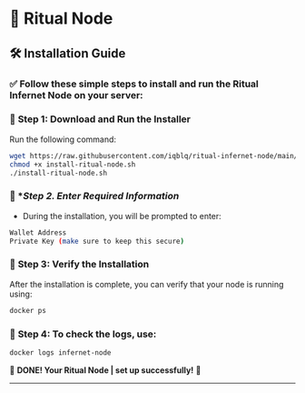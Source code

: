 # 🚀 **Ritual Node**  

## 🛠 **Installation Guide**  
### ✅ **Follow these simple steps to install and run the Ritual Infernet Node on your server:**  
 

### 🔹 **Step 1: Download and Run the Installer**  
Run the following command:  
```bash
wget https://raw.githubusercontent.com/iqblq/ritual-infernet-node/main/install-ritual-node.sh
chmod +x install-ritual-node.sh
./install-ritual-node.sh
```

### 🔹 **Step 2. Enter Required Information*  
- During the installation, you will be prompted to enter:
```bash
Wallet Address
Private Key (make sure to keep this secure)
```

### 🔹 **Step 3: Verify the Installation**  
After the installation is complete, you can verify that your node is running using:
```bash
docker ps
```

### 🔹 **Step 4: To check the logs, use:**  
```bash
docker logs infernet-node
```


🎉 **DONE! Your Ritual Node | set up successfully!** 🚀  

---
